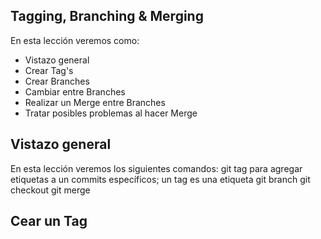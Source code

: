 ## Tagging, Branching & Merging

En esta lección veremos como:

 - Vistazo general
 - Crear Tag's
 - Crear Branches
 - Cambiar entre Branches
 - Realizar un Merge entre Branches
 - Tratar posibles problemas al hacer Merge

## Vistazo general
En esta lección veremos los siguientes comandos:
git tag para agregar etiquetas a un commits específicos; un tag es una etiqueta 
git branch
git checkout
git merge

## Cear un Tag


<!--stackedit_data:
eyJoaXN0b3J5IjpbMTgxOTE0NDAxOSwxODI1NTAzMTc1XX0=
-->